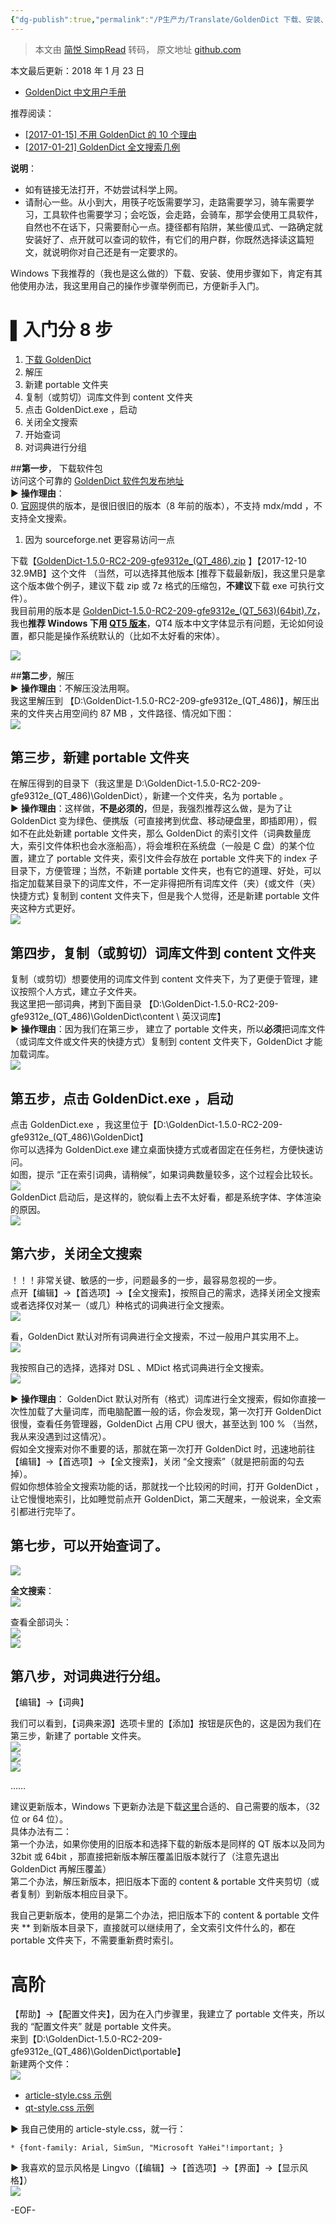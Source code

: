```yaml
---
{"dg-publish":true,"permalink":"/P生产力/Translate/GoldenDict 下载、安装、使用入门教程 [Windows 版]/","created":"2022-03-16T02:24:35.000+08:00","updated":"2024-04-24T00:46:38.937+08:00"}
---
```


> 本文由 [简悦 SimpRead](http://ksria.com/simpread/) 转码， 原文地址 [github.com](https://github.com/tmltmltml/GoldenDict_zh_manual/blob/master/%E7%BB%86%E8%8A%82%E6%95%99%E7%A8%8B/GoldenDict%20%E4%B8%8B%E8%BD%BD%E3%80%81%E5%AE%89%E8%A3%85%E3%80%81%E4%BD%BF%E7%94%A8%E5%85%A5%E9%97%A8%E6%95%99%E7%A8%8B%5BWindows%20%E7%89%88%5D.md)

本文最后更新：2018 年 1 月 23 日

*   [GoldenDict 中文用户手册](http://www.jianshu.com/p/15dcd19ec8be)

推荐阅读：

*   [[2017-01-15] 不用 GoldenDict 的 10 个理由](http://mp.weixin.qq.com/s/HzZZhyyHMb0DpQ4AYOLzlA)
*   [[2017-01-21] GoldenDict 全文搜索几例](http://mp.weixin.qq.com/s/gHMJrVG_bmGw142fEEtNeQ)

**说明**：

*   如有链接无法打开，不妨尝试科学上网。
*   请耐心一些。从小到大，用筷子吃饭需要学习，走路需要学习，骑车需要学习，工具软件也需要学习；会吃饭，会走路，会骑车，那学会使用工具软件，自然也不在话下，只需要耐心一点。捷径都有陷阱，某些傻瓜式、一路确定就安装好了、点开就可以查词的软件，有它们的用户群，你既然选择读这篇短文，就说明你对自己还是有一定要求的。

Windows 下我推荐的（我也是这么做的）下载、安装、使用步骤如下，肯定有其他使用办法，我这里用自己的操作步骤举例而已，方便新手入门。

[](#入门分-8-步)▌入门分 8 步
====================

1.  [下载 GoldenDict](https://sourceforge.net/projects/goldendict/files/early%20access%20builds/)
2.  解压
3.  新建 portable 文件夹
4.  复制（或剪切）词库文件到 content 文件夹
5.  点击 GoldenDict.exe ，启动
6.  关闭全文搜索
7.  开始查词
8.  对词典进行分组

##**第一步**， 下载软件包  
访问这个可靠的 [GoldenDict 软件包发布地址](http://sourceforge.net/projects/goldendict/files/early%20access%20builds/)  
► **操作理由**：  
0. [官网](http://goldendict.org/download.php)提供的版本，是很旧很旧的版本（8 年前的版本），不支持 mdx/mdd ，不支持全文搜索。  
1. 因为 sourceforge.net 更容易访问一点

下载【[GoldenDict-1.5.0-RC2-209-gfe9312e_(QT_486).zip](https://sourceforge.net/projects/goldendict/files/early%20access%20builds/GoldenDict-1.5.0-RC2-209-gfe9312e_%28QT_486%29.zip/download) 】【2017-12-10 32.9MB】这个文件 （当然，可以选择其他版本 [推荐下载最新版]，我这里只是拿这个版本做个例子，建议下载 zip 或 7z 格式的压缩包，**不建议**下载 exe 可执行文件）。  
我目前用的版本是 [GoldenDict-1.5.0-RC2-209-gfe9312e_(QT_563)(64bit).7z](https://sourceforge.net/projects/goldendict/files/early%20access%20builds/Qt5-based/64bit/GoldenDict-1.5.0-RC2-209-gfe9312e_%28QT_563%29%2864bit%29.7z/download)，我也**推荐 Windows 下用 [QT5 版本](https://sourceforge.net/projects/goldendict/files/early%20access%20builds/Qt5-based/)**，QT4 版本中文字体显示有问题，无论如何设置，都只能是操作系统默认的（比如不太好看的宋体）。

[![](/img/user/Z-attach/687474703a2f2f75706c6f61642d696d616765732e6a69616e7368752e696f2f75706c6f61645f696d616765732f34303837-2.png)](https://camo.githubusercontent.com/bdc1b5dfdfec785a226244caa9eb6d15bf030ca3a5e0f7c9f9c07faa362dee0d/687474703a2f2f75706c6f61642d696d616765732e6a69616e7368752e696f2f75706c6f61645f696d616765732f343038373538392d313236333261616534663238623335312e706e673f696d6167654d6f6772322f6175746f2d6f7269656e742f7374726970253743696d61676556696577322f322f772f31323430)

##**第二步**，解压  
► **操作理由**：不解压没法用啊。  
我这里解压到 【D:\GoldenDict-1.5.0-RC2-209-gfe9312e_(QT_486)】，解压出来的文件夹占用空间约 87 MB ，文件路径、情况如下图：  
[![](/img/user/Z-attach/687474703a2f2f75706c6f61642d696d616765732e6a69616e7368752e696f2f75706c6f61645f696d616765732f34303837-2.png)](https://camo.githubusercontent.com/ad9a60f22fc3f16ee0342fb60f4ba80dc9973f70022bc08239a0f402f8bc4c39/687474703a2f2f75706c6f61642d696d616765732e6a69616e7368752e696f2f75706c6f61645f696d616765732f343038373538392d306261336662323830313132616532622e706e673f696d6167654d6f6772322f6175746f2d6f7269656e742f7374726970253743696d61676556696577322f322f772f31323430)

[](#第三步新建-portable-文件夹)第三步，新建 portable 文件夹
------------------------------------------

在解压得到的目录下（我这里是 D:\GoldenDict-1.5.0-RC2-209-gfe9312e_(QT_486)\GoldenDict），新建一个文件夹，名为 portable 。  
► **操作理由**：这样做，**不是必须的**，但是，我强烈推荐这么做，是为了让 GoldenDict 变为绿色、便携版（可直接拷到优盘、移动硬盘里，即插即用），假如不在此处新建 portable 文件夹，那么 GoldenDict 的索引文件（词典数量庞大，索引文件体积也会水涨船高），将会堆积在系统盘（一般是 C 盘）的某个位置，建立了 portable 文件夹，索引文件会存放在 portable 文件夹下的 index 子目录下，方便管理；当然，不新建 portable 文件夹，也有它的道理、好处，可以指定加载某目录下的词库文件，不一定非得把所有词库文件（夹）{或文件（夹）快捷方式} 复制到 content 文件夹下，但是我个人觉得，还是新建 portable 文件夹这种方式更好。  
[![](/img/user/Z-attach/687474703a2f2f75706c6f61642d696d616765732e6a69616e7368752e696f2f75706c6f61645f696d616765732f34303837-2.png)](https://camo.githubusercontent.com/81d4692017bd6f44cbff34257581177874c8b4d07b3e3e236fb6f60da2df543d/687474703a2f2f75706c6f61642d696d616765732e6a69616e7368752e696f2f75706c6f61645f696d616765732f343038373538392d613133356338383430396432303136652e706e673f696d6167654d6f6772322f6175746f2d6f7269656e742f7374726970253743696d61676556696577322f322f772f31323430)

[](#第四步复制或剪切词库文件到-content-文件夹)第四步，复制（或剪切）词库文件到 content 文件夹
----------------------------------------------------------

复制（或剪切）想要使用的词库文件到 content 文件夹下，为了更便于管理，建议按照个人方式，建立子文件夹。  
我这里把一部词典，拷到下面目录 【D:\GoldenDict-1.5.0-RC2-209-gfe9312e_(QT_486)\GoldenDict\content \ 英汉词库】  
► **操作理由**：因为我们在第三步， 建立了 portable 文件夹，所以**必须**把词库文件（或词库文件或文件夹的快捷方式）复制到 content 文件夹下，GoldenDict 才能加载词库。  
[![](/img/user/Z-attach/687474703a2f2f75706c6f61642d696d616765732e6a69616e7368752e696f2f75706c6f61645f696d616765732f34303837.png)](https://camo.githubusercontent.com/72c80ea88289017793d8403f09bff021a2916d3c41d41fb33cd38df3634325b9/687474703a2f2f75706c6f61642d696d616765732e6a69616e7368752e696f2f75706c6f61645f696d616765732f343038373538392d643934633765633663343163326534652e706e673f696d6167654d6f6772322f6175746f2d6f7269656e742f7374726970253743696d61676556696577322f322f772f31323430)

[](#第五步点击-goldendictexe-启动)第五步，点击 GoldenDict.exe ，启动
----------------------------------------------------

点击 GoldenDict.exe ，我这里位于【D:\GoldenDict-1.5.0-RC2-209-gfe9312e_(QT_486)\GoldenDict】  
你可以选择为 GoldenDict.exe 建立桌面快捷方式或者固定在任务栏，方便快速访问。  
如图，提示 “正在索引词典，请稍候”，如果词典数量较多，这个过程会比较长。  
[![](/img/user/Z-attach/687474703a2f2f75706c6f61642d696d616765732e6a69616e7368752e696f2f75706c6f61645f696d616765732f34303837-1.png)](https://camo.githubusercontent.com/61bdb904044f692c58852e222c8f023a70f286392250d35676ce52a968130760/687474703a2f2f75706c6f61642d696d616765732e6a69616e7368752e696f2f75706c6f61645f696d616765732f343038373538392d353631356236306130656536393235642e706e673f696d6167654d6f6772322f6175746f2d6f7269656e742f7374726970253743696d61676556696577322f322f772f31323430)  
GoldenDict 启动后，是这样的，貌似看上去不太好看，都是系统字体、字体渲染的原因。  
[![](/img/user/Z-attach/687474703a2f2f75706c6f61642d696d616765732e6a69616e7368752e696f2f75706c6f61645f696d616765732f34303837-1.png)](https://camo.githubusercontent.com/51c261aa757e07ebd717af8651e6347257dab7d02f71d94483182225e77481c5/687474703a2f2f75706c6f61642d696d616765732e6a69616e7368752e696f2f75706c6f61645f696d616765732f343038373538392d323132356439616266303736613037362e706e673f696d6167654d6f6772322f6175746f2d6f7269656e742f7374726970253743696d61676556696577322f322f772f31323430)

[](#第六步关闭全文搜索)第六步，关闭全文搜索
------------------------

！！！非常关键、敏感的一步，问题最多的一步，最容易忽视的一步。  
点开【编辑】->【首选项】->【全文搜索】，按照自己的需求，选择关闭全文搜索或者选择仅对某一（或几）种格式的词典进行全文搜索。  
[![](/img/user/Z-attach/687474703a2f2f75706c6f61642d696d616765732e6a69616e7368752e696f2f75706c6f61645f696d616765732f34303837-1.png)](https://camo.githubusercontent.com/1e38f2a0292171bf38dc9b25bb777a38d3cf0189b93b5c0a052101090edfd2d3/687474703a2f2f75706c6f61642d696d616765732e6a69616e7368752e696f2f75706c6f61645f696d616765732f343038373538392d653737323435313037623630356130622e706e673f696d6167654d6f6772322f6175746f2d6f7269656e742f7374726970253743696d61676556696577322f322f772f31323430)

看，GoldenDict 默认对所有词典进行全文搜索，不过一般用户其实用不上。  
[![](/img/user/Z-attach/687474703a2f2f75706c6f61642d696d616765732e6a69616e7368752e696f2f75706c6f61645f696d616765732f34303837-1.png)](https://camo.githubusercontent.com/6387017ce74ccabed5b49aa60e11de346faca4ae34e420019953ba7d771a0d14/687474703a2f2f75706c6f61642d696d616765732e6a69616e7368752e696f2f75706c6f61645f696d616765732f343038373538392d323066656337336237616635333737322e706e673f696d6167654d6f6772322f6175746f2d6f7269656e742f7374726970253743696d61676556696577322f322f772f31323430)

我按照自己的选择，选择对 DSL 、MDict 格式词典进行全文搜索。  
[![](/img/user/Z-attach/687474703a2f2f75706c6f61642d696d616765732e6a69616e7368752e696f2f75706c6f61645f696d616765732f34303837.png)](https://camo.githubusercontent.com/3b68ddadbb582a300396a70cb5299aea5233b8f38c9799c891bec71f15a0c199/687474703a2f2f75706c6f61642d696d616765732e6a69616e7368752e696f2f75706c6f61645f696d616765732f343038373538392d666566386362393539656565333434332e706e673f696d6167654d6f6772322f6175746f2d6f7269656e742f7374726970253743696d61676556696577322f322f772f31323430)

► **操作理由**： GoldenDict 默认对所有（格式）词库进行全文搜索，假如你直接一次性加载了大量词库，而电脑配置一般的话，你会发现，第一次打开 GoldenDict 很慢，查看任务管理器，GoldenDict 占用 CPU 很大，甚至达到 100 % （当然，我从来没遇到过这情况）。  
假如全文搜索对你不重要的话，那就在第一次打开 GoldenDict 时，迅速地前往【编辑】->【首选项】->【全文搜索】，关闭 “全文搜索”（就是把前面的勾去掉）。  
假如你想体验全文搜索功能的话，那就找一个比较闲的时间，打开 GoldenDict ，让它慢慢地索引，比如睡觉前点开 GoldenDict，第二天醒来，一般说来，全文索引都进行完毕了。

[](#第七步可以开始查词了)第七步，可以开始查词了。
---------------------------

[![](/img/user/Z-attach/687474703a2f2f75706c6f61642d696d616765732e6a69616e7368752e696f2f75706c6f61645f696d616765732f34303837-2.png)](https://camo.githubusercontent.com/fdf64edf38946998f6b4a2a0a3f271d384a521f7dbbab30f1e639ea7daba9ff2/687474703a2f2f75706c6f61642d696d616765732e6a69616e7368752e696f2f75706c6f61645f696d616765732f343038373538392d616338643032336534303831373063652e706e673f696d6167654d6f6772322f6175746f2d6f7269656e742f7374726970253743696d61676556696577322f322f772f31323430)

**全文搜索**：  
[![](/img/user/Z-attach/687474703a2f2f75706c6f61642d696d616765732e6a69616e7368752e696f2f75706c6f61645f696d616765732f34303837-3.png)](https://camo.githubusercontent.com/f9092ed449413395e05f132bc317f17e49ba5b617507b98eb73f5f85e6aa6bed/687474703a2f2f75706c6f61642d696d616765732e6a69616e7368752e696f2f75706c6f61645f696d616765732f343038373538392d363335653832643230363333616634352e706e673f696d6167654d6f6772322f6175746f2d6f7269656e742f7374726970253743696d61676556696577322f322f772f31323430)

查看全部词头：  
[![](/img/user/Z-attach/687474703a2f2f75706c6f61642d696d616765732e6a69616e7368752e696f2f75706c6f61645f696d616765732f34303837-1.png)](https://camo.githubusercontent.com/9328066d1fc0d7e9549dac955eeb72455ac182865832c7401bd21b576f5d1f42/687474703a2f2f75706c6f61642d696d616765732e6a69616e7368752e696f2f75706c6f61645f696d616765732f343038373538392d643765633830353931623338633332642e706e673f696d6167654d6f6772322f6175746f2d6f7269656e742f7374726970253743696d61676556696577322f322f772f31323430)  
[![](/img/user/Z-attach/687474703a2f2f75706c6f61642d696d616765732e6a69616e7368752e696f2f75706c6f61645f696d616765732f34303837-1.png)](https://camo.githubusercontent.com/5d97a7786d150aa6b60bea77da523f6e22f77a906e4a72fa7a63d612558a33f7/687474703a2f2f75706c6f61642d696d616765732e6a69616e7368752e696f2f75706c6f61645f696d616765732f343038373538392d656164323532366232323764386230302e706e673f696d6167654d6f6772322f6175746f2d6f7269656e742f7374726970253743696d61676556696577322f322f772f31323430)

[](#第八步对词典进行分组)第八步，对词典进行分组。
---------------------------

【编辑】->【词典】

我们可以看到，【词典来源】选项卡里的【添加】按钮是灰色的，这是因为我们在第三步，新建了 portable 文件夹。  
[![](/img/user/Z-attach/687474703a2f2f75706c6f61642d696d616765732e6a69616e7368752e696f2f75706c6f61645f696d616765732f34303837-1.png)](https://camo.githubusercontent.com/2028f9bf84f93fbdc7301034c93cb6328ad4cbc35ee2b34e345ad5c2e954ce7e/687474703a2f2f75706c6f61642d696d616765732e6a69616e7368752e696f2f75706c6f61645f696d616765732f343038373538392d383361393364363236353165383538642e706e673f696d6167654d6f6772322f6175746f2d6f7269656e742f7374726970253743696d61676556696577322f322f772f31323430)  
[![](/img/user/Z-attach/687474703a2f2f75706c6f61642d696d616765732e6a69616e7368752e696f2f75706c6f61645f696d616765732f34303837-1.png)](https://camo.githubusercontent.com/6f12fd1a7356fe872e1f3e285503129ae0393fcfba9f4a573d174b7d8bb58739/687474703a2f2f75706c6f61642d696d616765732e6a69616e7368752e696f2f75706c6f61645f696d616765732f343038373538392d333763616663623339626666396631312e706e673f696d6167654d6f6772322f6175746f2d6f7269656e742f7374726970253743696d61676556696577322f322f772f31323430)  
[![](/img/user/Z-attach/687474703a2f2f75706c6f61642d696d616765732e6a69616e7368752e696f2f75706c6f61645f696d616765732f34303837-1.png)](https://camo.githubusercontent.com/a61c3d6dca53be15e389d023653eddf18286d533b86853367b3164a443c2ce62/687474703a2f2f75706c6f61642d696d616765732e6a69616e7368752e696f2f75706c6f61645f696d616765732f343038373538392d326334326536303766366331366665322e706e673f696d6167654d6f6772322f6175746f2d6f7269656e742f7374726970253743696d61676556696577322f322f772f31323430)

……

建议更新版本，Windows 下更新办法是下载[这里](http://sourceforge.net/projects/goldendict/files/early%20access%20builds)合适的、自己需要的版本，（32 位 or 64 位）。  
具体办法有二：  
第一个办法，如果你使用的旧版本和选择下载的新版本是同样的 QT 版本以及同为 32bit 或 64bit ，那直接把新版本解压覆盖旧版本就行了（注意先退出 GoldenDict 再解压覆盖）  
第二个办法，解压新版本，把旧版本下面的 content & portable 文件夹剪切（或者复制）到新版本相应目录下。

我自己更新版本，使用的是第二个办法，把旧版本下的 content & portable 文件夹 ** 到新版本目录下，直接就可以继续用了，全文索引文件什么的，都在 portable 文件夹下，不需要重新费时索引。

[](#高阶)高阶
=========

【帮助】->【配置文件夹】，因为在入门步骤里，我建立了 portable 文件夹，所以我的 “配置文件夹” 就是 portable 文件夹。  
来到【D:\GoldenDict-1.5.0-RC2-209-gfe9312e_(QT_486)\GoldenDict\portable】  
新建两个文件：  
[![](/img/user/Z-attach/687474703a2f2f75706c6f61642d696d616765732e6a69616e7368752e696f2f75706c6f61645f696d616765732f34303837-2.png)](https://camo.githubusercontent.com/19fb07639e8f846dad47ee8d7dd3d42d996c812c7a293e51cec248a81763cd42/687474703a2f2f75706c6f61642d696d616765732e6a69616e7368752e696f2f75706c6f61645f696d616765732f343038373538392d396339313531353466336339326638332e706e673f696d6167654d6f6772322f6175746f2d6f7269656e742f7374726970253743696d61676556696577322f322f772f31323430)

*   [article-style.css 示例](https://gist.github.com/Tvangeste/4663204)
*   [qt-style.css 示例](https://gist.github.com/Tvangeste/4574234)

► 我自己使用的 article-style.css，就一行：

```
* {font-family: Arial, SimSun, "Microsoft YaHei"!important; }  

```

► 我喜欢的显示风格是 Lingvo（【编辑】->【首选项】->【界面】->【显示风格】）  
[![](/img/user/Z-attach/687474703a2f2f75706c6f61642d696d616765732e6a69616e7368752e696f2f75706c6f61645f696d616765732f34303837-1.png)](https://camo.githubusercontent.com/2f38f30382eaa7e7cc7d48438b9876ee2d78c18aaca9d4c3c4e2297c95662574/687474703a2f2f75706c6f61642d696d616765732e6a69616e7368752e696f2f75706c6f61645f696d616765732f343038373538392d316466656230636263353532373465372e706e673f696d6167654d6f6772322f6175746f2d6f7269656e742f7374726970253743696d61676556696577322f322f772f31323430)

-EOF-